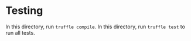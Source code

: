 # Testing
In this directory, run `truffle compile`.
In this directory, run `truffle test` to run all tests.
